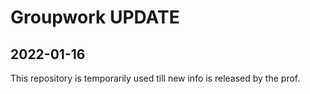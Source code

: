 # Groupwork UPDATE
## 2022-01-16
This repository is temporarily used till new info is released by the prof.
